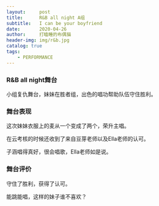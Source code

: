 ```yaml
---
layout:     post
title:      R&B all night A组
subtitle:   I can be your boyfriend
date:       2020-04-26
author:     打瞌睡的布偶猫
header-img: img/r&b.jpg
catalog: true
tags:
    - PERFORMANCE
---
```


### R&B all night舞台
小组复仇舞台，妹妹在胜者组，出色的唱功帮助队伍守住胜利。

### 舞台表现
这次妹妹衣服上的麦从一个变成了两个，荣升主唱。

在云考核的时候还收到了来自豆芽老师以及Ella老师的认可。

子涵唱得真好，很会唱歌，Ella老师如是说。

### 舞台评价
守住了胜利，获得了认可。

能跳能唱，这样的妹子谁不喜欢？